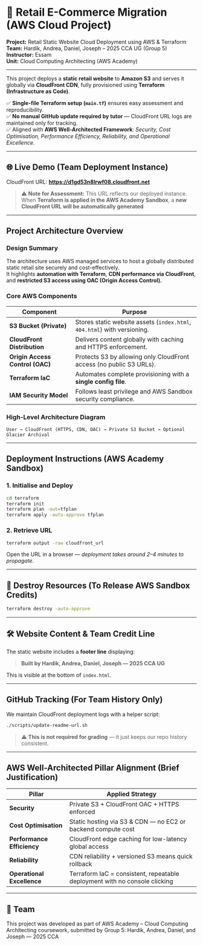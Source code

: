 # 🛒 Retail E-Commerce Migration (AWS Cloud Project)

**Project:** Retail Static Website Cloud Deployment using AWS & Terraform  
**Team:** Hardik, Andrea, Daniel, Joseph – 2025 CCA UG (Group 5)  
**Instructor:** Essam  
**Unit:** Cloud Computing Architecting (AWS Academy)

---

This project deploys a **static retail website** to **Amazon S3** and serves it globally via **CloudFront CDN**, fully provisioned using **Terraform (Infrastructure as Code)**.

✅ **Single-file Terraform setup (`main.tf`)** ensures easy assessment and reproducibility.  
✅ **No manual GitHub update required by tutor** — CloudFront URL logs are maintained only for tracking.  
✅ Aligned with **AWS Well-Architected Framework**: *Security, Cost Optimisation, Performance Efficiency, Reliability, and Operational Excellence.*

---

## 🌐 Live Demo (Team Deployment Instance)

CloudFront URL: **https://d1gd53n8lrwf08.cloudfront.net**

> ⚠ **Note for Assessment:** This URL reflects our deployed instance.  
> When **Terraform is applied in the AWS Academy Sandbox**, a **new CloudFront URL will be automatically generated** 

---

## Project Architecture Overview

### **Design Summary**

The architecture uses AWS managed services to host a globally distributed static retail site securely and cost-effectively.  
It highlights **automation with Terraform**, **CDN performance via CloudFront**, and **restricted S3 access using OAC (Origin Access Control).**

### **Core AWS Components**

| Component | Purpose |
|------------|--------|
| **S3 Bucket (Private)** | Stores static website assets (`index.html`, `404.html`) with versioning. |
| **CloudFront Distribution** | Delivers content globally with caching and HTTPS enforcement. |
| **Origin Access Control (OAC)** | Protects S3 by allowing only CloudFront access (no public S3 URLs). |
| **Terraform IaC** | Automates complete provisioning with a **single config file**. |
| **IAM Security Model** | Follows least privilege and AWS Sandbox security compliance. |

### **High-Level Architecture Diagram**

```
User → CloudFront (HTTPS, CDN, OAC) → Private S3 Bucket → Optional Glacier Archival
```

---

## Deployment Instructions (AWS Academy Sandbox)

### 1. Initialise and Deploy

```bash
cd terraform
terraform init
terraform plan -out=tfplan
terraform apply -auto-approve tfplan
```

### 2. Retrieve URL

```bash
terraform output -raw cloudfront_url
```

Open the URL in a browser — *deployment takes around 2–4 minutes to propagate.*

---

## 🧼 Destroy Resources (To Release AWS Sandbox Credits)

```bash
terraform destroy -auto-approve
```

---

## 🛠 Website Content & Team Credit Line

The static website includes a **footer line** displaying:

> **Built by Hardik, Andrea, Daniel, Joseph — 2025 CCA UG**

This is visible at the bottom of `index.html`.

---

## GitHub Tracking (For Team History Only)

We maintain CloudFront deployment logs with a helper script:

```bash
./scripts/update-readme-url.sh
```

> ⚠ **This is not required for grading** — it just keeps our repo history consistent.

---

## AWS Well-Architected Pillar Alignment (Brief Justification)

| Pillar | Applied Strategy |
|--------|-----------------|
| **Security** | Private S3 + CloudFront OAC + HTTPS enforced |
| **Cost Optimisation** | Static hosting via S3 & CDN — no EC2 or backend compute cost |
| **Performance Efficiency** | CloudFront edge caching for low-latency global access |
| **Reliability** | CDN reliability + versioned S3 means quick rollback |
| **Operational Excellence** | Terraform IaC = consistent, repeatable deployment with no console clicking |

---

## 👥 Team 
This project was developed as part of AWS Academy – Cloud Computing Architecting coursework, submitted by
Group 5: Hardik, Andrea, Daniel, and Joseph — 2025 CCA


